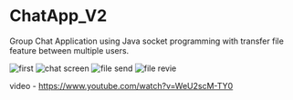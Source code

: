 # ChatApp_V2
Group Chat Application using Java socket programming with transfer file feature between multiple users.

![first](https://user-images.githubusercontent.com/24971553/155423824-df03632f-6fb1-469b-88ea-2e3d4254d32d.png)
![chat screen](https://user-images.githubusercontent.com/24971553/155423833-5f56e83b-7c8e-489b-82d9-fed8ba1ae57f.png)
![file send](https://user-images.githubusercontent.com/24971553/155423836-fc208e78-d8e5-4b49-88a0-0eb90a9d14fb.png)
![file revie](https://user-images.githubusercontent.com/24971553/155423837-e40ec0b8-0b5f-45ba-8131-d70cc77a5d08.png)

video -  https://www.youtube.com/watch?v=WeU2scM-TY0
